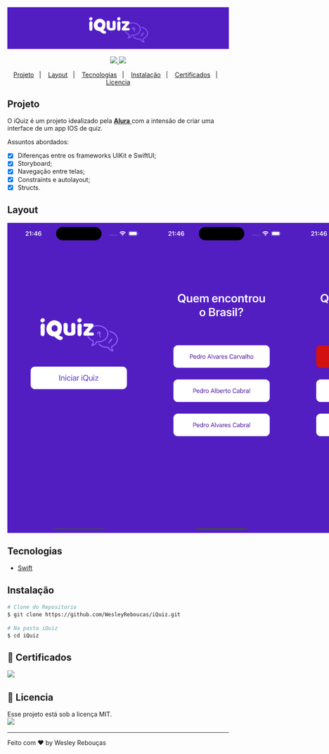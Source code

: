 
<div >
  <img src="images/iQuizBanner.png" width="1000px">
</div>

<p align="center">
	<a href="https://www.linkedin.com/in/wesley-andrade/">	
		<img src="https://img.shields.io/static/v1?label=&message=WesleyAndrade&color=199ffc&style=flat&logo=linkedin"/>
	</a>
	<a href="https://choosealicense.com/licenses/mit/">	
		<img src="https://img.shields.io/static/v1?label=License&message=MIT&color=199ffc&style=flat"/>
	</a>
</p>

<p align="center">
  <a href="#projeto">Projeto</a>&nbsp;&nbsp;&nbsp;|&nbsp;&nbsp;&nbsp;
  <a href="#layout">Layout</a>&nbsp;&nbsp;&nbsp;|&nbsp;&nbsp;&nbsp;
  <a href="#tecnologias">Tecnologias</a>&nbsp;&nbsp;&nbsp;|&nbsp;&nbsp;&nbsp;
  <a href="#instalação">Instalação</a>&nbsp;&nbsp;&nbsp;|&nbsp;&nbsp;&nbsp;
  <a href="#scroll-certificados">Certificados</a>&nbsp;&nbsp;&nbsp;|&nbsp;&nbsp;&nbsp;
  <a href="#page_with_curl-licencia">Licencia</a>
</p>

## Projeto

O iQuiz é um projeto idealizado pela 
<a href="https://alura.com.br/"> **Alura** </a> 
com a intensão de criar uma interface de um app IOS de quiz.

Assuntos abordados:

- [x] Diferenças entre os frameworks UIKit e SwiftUI;
- [x] Storyboard;
- [x] Navegação entre telas;
- [x] Constraints e autolayout;
- [x] Structs.

## Layout
<div style="display: flex; flex-direction: 'row'; align-items: 'center';">
	<img src="images/Screenshot 1.png" width="325px">	
	<img src="images/Screenshot 2.png" width="325px">
	<img src="images/Screenshot 3.png" width="325px">
	<img src="images/Screenshot 4.png" width="325px">
  	<img src="images/Screenshot 5.png" width="325px">
  	<img src="images/Screenshot 6.png" width="325px">
</div>

## Tecnologias

- [Swift](https://www.swift.org/)

## Instalação

```bash
# Clone do Repositorio
$ git clone https://github.com/WesleyReboucas/iQuiz.git
```

```bash
# Na pasta iQuiz
$ cd iQuiz

```

## :scroll: Certificados 

<a href="https://cursos.alura.com.br/certificate/wesleyreboucas/ios-construindo-primeiro-aplicativo">
	<img src="https://img.shields.io/static/v1?label=Alura&message=2023&color=199ffc&style=flat"/>
</a>



## :page_with_curl: Licencia 
<div>
  Esse projeto está sob a licença MIT.   
</div>
<a href="https://choosealicense.com/licenses/mit/">
	<img src="https://img.shields.io/static/v1?label=License&message=2021&color=A31F34&style=flat"/>
</a>




---

Feito com ♥ by Wesley Rebouças



